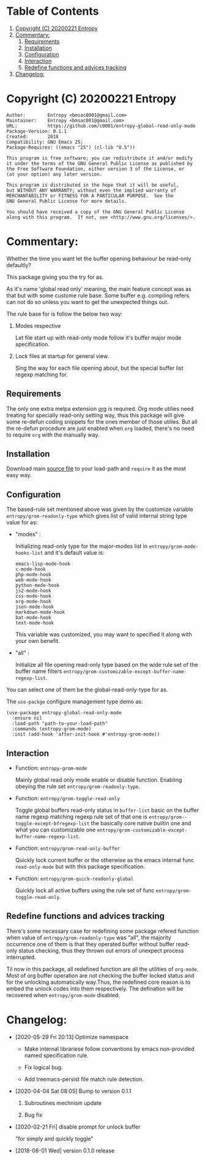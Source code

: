 # Table of Contents

1.  [Copyright (C) 20200221  Entropy](#orge97a2d2)
2.  [Commentary:](#org800302f)
    1.  [Requirements](#org800263a)
    2.  [Installation](#org4a1406f)
    3.  [Configuration](#orga771c22)
    4.  [Interaction](#org7037192)
    5.  [Redefine functions and advices tracking](#org83a393a)
3.  [Changelog:](#orgb8fbbcd)

<a id="orge97a2d2"></a>

# Copyright (C) 20200221  Entropy

    Author:        Entropy <bmsac0001@gmail.com>
    Maintainer:    Entropy <bmsac001@gmail.com>
    URL:           https://github.com/c0001/entropy-global-read-only-mode
    Package-Version: 0.1.1
    Created:       2018
    Compatibility: GNU Emacs 25;
    Package-Requires: ((emacs "25") (cl-lib "0.5"))

    This program is free software; you can redistribute it and/or modify
    it under the terms of the GNU General Public License as published by
    the Free Software Foundation, either version 3 of the License, or
    (at your option) any later version.

    This program is distributed in the hope that it will be useful,
    but WITHOUT ANY WARRANTY; without even the implied warranty of
    MERCHANTABILITY or FITNESS FOR A PARTICULAR PURPOSE.  See the
    GNU General Public License for more details.

    You should have received a copy of the GNU General Public License
    along with this program.  If not, see <http://www.gnu.org/licenses/>.


<a id="org800302f"></a>

# Commentary:

Whether the time you want let the buffer opening behaviour be
read-only defaultly?

This package giving you the try for as.

As it's name 'global read only' meaning, the main feature concept was
as that but with some custome rule base. Some buffer
e.g. compiling refers can not do so unless you want to get the
unexpected things out.

The rule base for is follow the below two way:

1.  Modes respective

    Let file start up with read-only mode follow it's buffer major mode
    specification.

2.  Lock files at startup for general view.

    Sing the way for each file opening about, but the special buffer
    list regexp matching for.


<a id="org800263a"></a>

## Requirements

The only one extra melpa extension [org](https://github.com/m2ym/popwin-el/tree/95dea14c60019d6cccf9a3b33e0dec4e1f22c304) is required. Org mode utilies
need treating for specially read-only setting way, thus this package
will give some re-defun coding snippets for the ones member of those
utilies. But all the re-defun procedure are just enabled when `org`
loaded, there's no need to require `org` with the manually way.


<a id="org4a1406f"></a>

## Installation

Download main [source file](entropy-global-read-only-mode.el) to your load-path and `require` it as
the most easy way.


<a id="orga771c22"></a>

## Configuration

The based-rule set mentioned above was given by the customize variable
`entropy/grom-readonly-type` which gives list of valid internal string
type value for as:

-   "modes" :

    Initializing read-only type for the major-modes list in
    `entropy/grom-mode-hooks-list` and it's default value is:

        emacs-lisp-mode-hook
        c-mode-hook
        php-mode-hook
        web-mode-hook
        python-mode-hook
        js2-mode-hook
        css-mode-hook
        org-mode-hook
        json-mode-hook
        markdown-mode-hook
        bat-mode-hook
        text-mode-hook

    This variable was customized, you may want to specified it along
    with your own benefit.

-   "all" :

    Initialize all file opening read-only type based on the wide rule
    set of the buffer name filters
    `entropy/grom-customizable-except-buffer-name-regexp-list`.

You can select one of them be the global-read-only-type for as.

The `use-packge` configure management type demo as:

    (use-package entropy-global-read-only-mode
      :ensure nil
      :load-path "path-to-your-load-path"
      :commands (entropy-grom-mode)
      :init (add-hook 'after-init-hook #'entropy-grom-mode))


<a id="org7037192"></a>

## Interaction

-   Function: `entropy-grom-mode`

    Mainly global read only mode enable or disable function. Enabling
    obeying the rule set `entropy/grom-readonly-type`.

-   Function: `entropy/grom-toggle-read-only`

    Toggle global buffers read-only status in `buffer-list` basic on
    the buffer name regexp matching regexp rule set of that one is
    `entropy/grom--toggle-except-bfregexp-list` the basically core
    native builtin one and what you can customizable one
    `entropy/grom-customizable-except-buffer-name-regexp-list`.

-   Function: `entropy/grom-read-only-buffer`

    Quickly lock current buffer or the otherwise as the emacs internal
    func `read-only-mode` but with this package specification.

-   Function: `entropy/grom-quick-readonly-global`

    Quickly lock all active buffers using the rule set of func
    `entropy/grom-toggle-read-only`.


<a id="org83a393a"></a>

## Redefine functions and advices tracking

There's some necessary case for redefining some package refered
function when value of `entropy/grom-readonly-type` was "all", the
majority occurrence one of them is that they operated buffer
without buffer read-only status checking, thus they thrown out
errors of unexpect process interrupted.

Til now in this package, all redefined function are all the
utilities of `org-mode`. Most of org buffer operation are not
checking the buffer locked status and for the unlocking
automatically way.Thus, the redefined core reason is to embed the
unlock codes into them respectively. The defination will be
recovered when `entropy/grom-mode` disabled.


<a id="orgb8fbbcd"></a>

# Changelog:

-   <span class="timestamp-wrapper"><span class="timestamp">[2020-05-29 Fri 20:13] </span></span> Optimize namespace
    -   Make internal librariese follow conventions by emacs
        non-provided named specification rule.

    -   Fix logical bug.

    -   Add treemacs-persist file match rule detection.

-   <span class="timestamp-wrapper"><span class="timestamp">[2020-04-04 Sat 08:05] </span></span> Bump to version 0.1.1
    1.  Subroutines mechnism update

    2.  Bug fix

-   <span class="timestamp-wrapper"><span class="timestamp">[2020-02-21 Fri] </span></span> disable prompt for unlock buffer

    "for simply and quickly toggle"

-   <span class="timestamp-wrapper"><span class="timestamp">[2018-08-01 Wed] </span></span> version 0.1.0 release


<a id="orgb9fafb9"></a>
